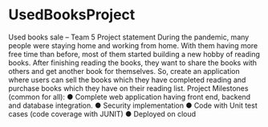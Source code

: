 # UsedBooksProject
Used books sale – Team 5 Project statement
During the pandemic, many people were staying home and working from home. With 
them having more free time than before, most of them started building a new hobby of 
reading books. After finishing reading the books, they want to share the books with others 
and get another book for themselves.
So, create an application where users can sell the books which they have completed 
reading and purchase books which they have on their reading list.
Project Milestones (common for all):
● Complete web application having front end, backend and database 
integration.
● Security implementation
● Code with Unit test cases (code coverage with JUNIT)
● Deployed on cloud
